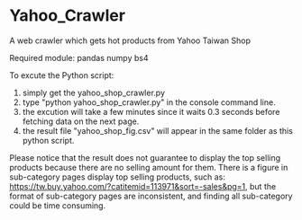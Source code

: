 # Yahoo_Crawler
A web crawler which gets hot products from Yahoo Taiwan Shop

Required module:
pandas
numpy
bs4

To excute the Python script:
1) simply get the yahoo_shop_crawler.py
2) type "python yahoo_shop_crawler.py" in the console command line.
3) the excution will take a few minutes since it waits 0.3 seconds before fetching data on the next page.
4) the result file "yahoo_shop_fig.csv" will appear in the same folder as this python script.

Please notice that the result does not guarantee to display the top selling products 
because there are no selling amount for them. There is a figure in sub-category pages display top selling products, such as:
https://tw.buy.yahoo.com/?catitemid=113971&sort=-sales&pg=1, 
but the format of sub-category pages are inconsistent, and finding all sub-category could be time consuming.
